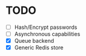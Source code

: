 # TODO

- [ ] Hash/Encrypt passwords
- [ ] Asynchronous capabilities
- [x] Queue backend
- [x] Generic Redis store
